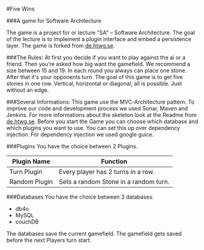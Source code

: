 #Five Wins

###A game for Software Architecture

The game is a project for or lecture "SA" – Software Architecture. The goal of the lecture is to implement a plugin interface and embed a persistence layer. The game is forked from [de.htwg.se](https://github.com/magoeke/de.htwg.se).

###The Rules:
At first you decide if you want to play against the ai or a friend. Then you’re asked how big want the gamefield.
We recommend a size between 15 and 19. In each round you always can place one stone. After that it's your opponents turn.
The goal of this game is to get five stones in one row.
Vertical, horizontal or diagonal, all is possible. Just without an edge.

###Several Informations:
This game use the MVC-Architecture pattern. To improve our code and development process we used Sonar, Maven and Jenkins. For more informations about the skeleton look at the Readme from [de.htwg.se](https://github.com/magoeke/de.htwg.se).
Before you start the Game you can choose which database and which plugins you want to use. You can set this up over dependency injection. For dependency injection we used google guice. 

###Plugins
You have the choice between 2 Plugins. 

Plugin Name | Function
--- | ---
Turn Plugin | Every player has 2 turns in a row.
Random Plugin | Sets a random Stone in a random turn.

###Databases
You have the choice between 3 databases.
-	db4o
-	 MySQL
-	couchDB

The databases save the current gamefield. The gamefield gets saved before the next Players turn start.
